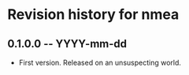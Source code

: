 # Revision history for nmea

## 0.1.0.0  -- YYYY-mm-dd

* First version. Released on an unsuspecting world.
